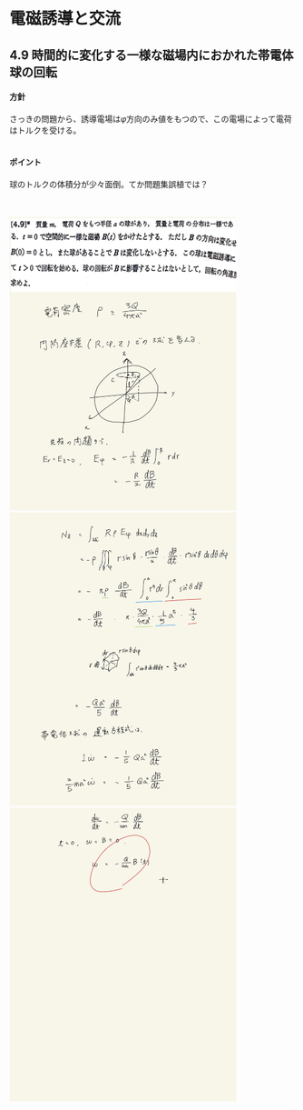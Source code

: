 <script type="text/javascript" async src="https://cdnjs.cloudflare.com/ajax/libs/mathjax/2.7.7/MathJax.js?config=TeX-MML-AM_CHTML">

</script>

<script type="text/x-mathjax-config">
 MathJax.Hub.Config({
 tex2jax: {
 inlineMath: [['$', '$'] ],
 displayMath: [ ['$$','$$'], ["\\[","\\]"] ]
 }
 });
</script>

# 電磁誘導と交流
## 4.9 時間的に変化する一様な磁場内におかれた帯電体球の回転

#### 方針

さっきの問題から、誘導電場は$\varphi$方向のみ値をもつので、この電場によって電荷はトルクを受ける。
<br>
<br>

#### ポイント

球のトルクの体積分が少々面倒。てか問題集誤植では？

<br>
<br>


<img width="400" alt="electromagnetism-182" src="./images/eiac-9/Koide-182.jpg">
<img width="400" alt="electromagnetism-183" src="./images/eiac-9/Koide-183.jpg">
<img width="400" alt="electromagnetism-184" src="./images/eiac-9/Koide-184.jpg">